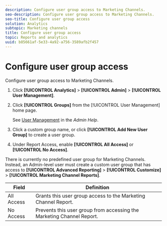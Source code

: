 ```yaml
---
description: Configure user group access to Marketing Channels.
seo-description: Configure user group access to Marketing Channels.
seo-title: Configure user group access
solution: Analytics
subtopic: Marketing channels
title: Configure user group access
topic: Reports and analytics
uuid: b85661af-5e33-4a92-a756-3589afb2f457
---
```


# Configure user group access

Configure user group access to Marketing Channels.

1. Click **[!UICONTROL Analytics]** > **[!UICONTROL Admin]** > **[!UICONTROL User Management]**.
1. Click **[!UICONTROL Groups]** from the [!UICONTROL User Management] home page.

   See [User Management](https://marketing.adobe.com/resources/help/en_US/reference/user_management.html) in the *Admin Help*. 

1. Click a custom group name, or click **[!UICONTROL Add New User Group]** to create a user group.
1. Under Report Access, enable **[!UICONTROL All Access]** or **[!UICONTROL No Access]**.

There is currently no predefined user group for Marketing Channels. Instead, an Admin-level user must create a custom user group that has access to **[!UICONTROL Advanced Reporting]** > **[!UICONTROL Customize]** > **[!UICONTROL Marketing Channel Reports]**. 

| Field  | Definition  |
|--- |--- |
|All Access|Grants this user group access to the  Marketing Channel Report.|
|No Access|Prevents this user group from accessing the  Marketing Channel Report.|


